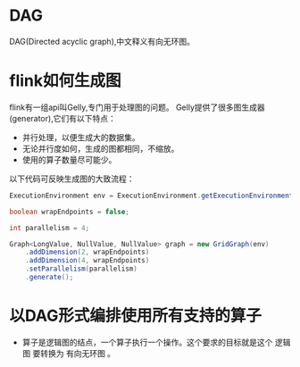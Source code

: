 # DAG
DAG(Directed acyclic graph),中文释义有向无环图。

# flink如何生成图
flink有一组api叫Gelly,专门用于处理图的问题。
Gelly提供了很多图生成器(generator),它们有以下特点：
- 并行处理，以便生成大的数据集。
- 无论并行度如何，生成的图都相同，不缩放。
- 使用的算子数量尽可能少。

以下代码可反映生成图的大致流程：
```java
ExecutionEnvironment env = ExecutionEnvironment.getExecutionEnvironment();

boolean wrapEndpoints = false;

int parallelism = 4;

Graph<LongValue, NullValue, NullValue> graph = new GridGraph(env)
    .addDimension(2, wrapEndpoints)
    .addDimension(4, wrapEndpoints)
    .setParallelism(parallelism)
    .generate();
```


# 以DAG形式编排使用所有支持的算子
- 算子是逻辑图的结点，一个算子执行一个操作。这个要求的目标就是这个 逻辑图 要转换为 有向无环图 。
